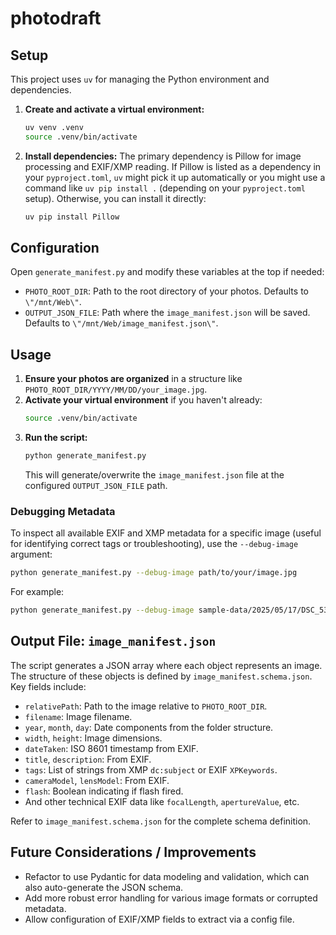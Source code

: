 # photodraft

## Setup

This project uses `uv` for managing the Python environment and dependencies.

1.  **Create and activate a virtual environment:**
    ```bash
    uv venv .venv
    source .venv/bin/activate
    ```

2.  **Install dependencies:**
    The primary dependency is Pillow for image processing and EXIF/XMP reading.
    If Pillow is listed as a dependency in your `pyproject.toml`, `uv` might pick it up automatically or you might use a command like `uv pip install .` (depending on your `pyproject.toml` setup).
    Otherwise, you can install it directly:
    ```bash
    uv pip install Pillow
    ```

## Configuration

Open `generate_manifest.py` and modify these variables at the top if needed:

-   `PHOTO_ROOT_DIR`: Path to the root directory of your photos. Defaults to `\"/mnt/Web\"`.
-   `OUTPUT_JSON_FILE`: Path where the `image_manifest.json` will be saved. Defaults to `\"/mnt/Web/image_manifest.json\"`.

## Usage

1.  **Ensure your photos are organized** in a structure like `PHOTO_ROOT_DIR/YYYY/MM/DD/your_image.jpg`.
2.  **Activate your virtual environment** if you haven\'t already:
    ```bash
    source .venv/bin/activate
    ```
3.  **Run the script:**
    ```bash
    python generate_manifest.py
    ```
    This will generate/overwrite the `image_manifest.json` file at the configured `OUTPUT_JSON_FILE` path.

### Debugging Metadata

To inspect all available EXIF and XMP metadata for a specific image (useful for identifying correct tags or troubleshooting), use the `--debug-image` argument:

```bash
python generate_manifest.py --debug-image path/to/your/image.jpg
```
For example:
```bash
python generate_manifest.py --debug-image sample-data/2025/05/17/DSC_5322.jpg
```

## Output File: `image_manifest.json`

The script generates a JSON array where each object represents an image. The structure of these objects is defined by `image_manifest.schema.json`. Key fields include:

-   `relativePath`: Path to the image relative to `PHOTO_ROOT_DIR`.
-   `filename`: Image filename.
-   `year`, `month`, `day`: Date components from the folder structure.
-   `width`, `height`: Image dimensions.
-   `dateTaken`: ISO 8601 timestamp from EXIF.
-   `title`, `description`: From EXIF.
-   `tags`: List of strings from XMP `dc:subject` or EXIF `XPKeywords`.
-   `cameraModel`, `lensModel`: From EXIF.
-   `flash`: Boolean indicating if flash fired.
-   And other technical EXIF data like `focalLength`, `apertureValue`, etc.

Refer to `image_manifest.schema.json` for the complete schema definition.

## Future Considerations / Improvements

-   Refactor to use Pydantic for data modeling and validation, which can also auto-generate the JSON schema.
-   Add more robust error handling for various image formats or corrupted metadata.
-   Allow configuration of EXIF/XMP fields to extract via a config file.